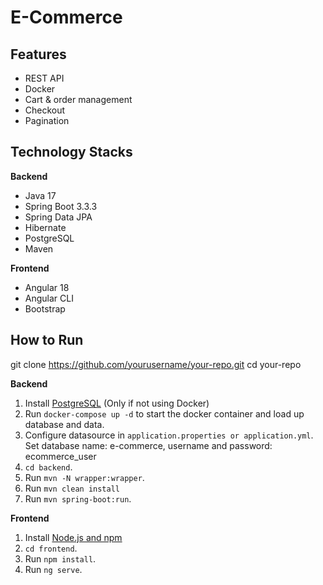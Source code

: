 # E-Commerce

## Features
- REST API
- Docker
- Cart & order management
- Checkout
- Pagination
## Technology Stacks
**Backend**
- Java 17
- Spring Boot 3.3.3
- Spring Data JPA
- Hibernate
- PostgreSQL
- Maven

**Frontend**
- Angular 18
- Angular CLI
- Bootstrap

## How to  Run

git clone https://github.com/yourusername/your-repo.git
cd your-repo

**Backend**

1. Install [PostgreSQL](https://www.postgresql.org/download/) (Only if not using Docker)
2. Run `docker-compose up -d` to start the docker container and load up database and data.
3. Configure datasource in `application.properties or application.yml`. 
Set database name: e-commerce,
username and password: ecommerce_user
4. `cd backend`.
5. Run `mvn -N wrapper:wrapper`.
6. Run `mvn clean install`
7. Run `mvn spring-boot:run`.

**Frontend**
1. Install [Node.js and npm](https://www.npmjs.com/get-npm)
2. `cd frontend`.
3. Run `npm install`.
4. Run `ng serve`.
